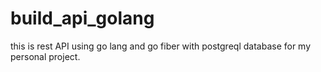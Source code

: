 # build_api_golang
this is rest API using go lang and go fiber with postgreql database for my personal project.
